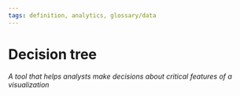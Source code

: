 ```yaml
---
tags: definition, analytics, glossary/data
---
```

#  Decision tree
*A tool that helps analysts make decisions about critical features of a visualization*